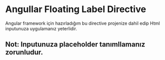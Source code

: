 # Angullar Floating Label Directive

Angular framework için hazırladığım bu directive projenize dahil edip Html inputunuza uygulamanız yeterlidir.

## Not: Inputunuza placeholder tanımllamanız zorunludur.




